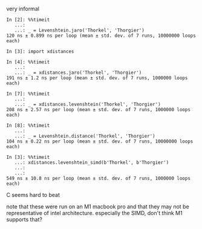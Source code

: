 very informal

```
In [2]: %%timeit
   ...:
   ...: _ = Levenshtein.jaro('Thorkel', 'Thorgier')
120 ns ± 0.899 ns per loop (mean ± std. dev. of 7 runs, 10000000 loops each)

In [3]: import xdistances

In [4]: %%timeit
   ...:
   ...: _ = xdistances.jaro('Thorkel', 'Thorgier')
191 ns ± 1.2 ns per loop (mean ± std. dev. of 7 runs, 1000000 loops each)

In [7]: %%timeit
   ...:
   ...: _ = xdistances.levenshtein('Thorkel', 'Thorgier')
208 ns ± 2.57 ns per loop (mean ± std. dev. of 7 runs, 1000000 loops each)

In [8]: %%timeit
   ...:
   ...: _ = Levenshtein.distance('Thorkel', 'Thorgier')
104 ns ± 0.22 ns per loop (mean ± std. dev. of 7 runs, 10000000 loops each)

In [3]: %%timeit
   ...: xdistances.levenshtein_simd(b'Thorkel', b'Thorgier')
   ...:
   ...:
549 ns ± 10.8 ns per loop (mean ± std. dev. of 7 runs, 1000000 loops each)
```

C seems hard to beat

note that these were run on an M1 macbook pro and that they may not be representative of intel architecture. especially the SIMD, don't think M1 supports that?